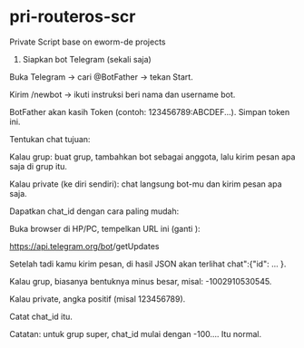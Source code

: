 # pri-routeros-scr
Private Script base on eworm-de projects

1) Siapkan bot Telegram (sekali saja)

Buka Telegram → cari @BotFather → tekan Start.

Kirim /newbot → ikuti instruksi beri nama dan username bot.

BotFather akan kasih Token (contoh: 123456789:ABCDEF...). Simpan token ini.

Tentukan chat tujuan:

Kalau grup: buat grup, tambahkan bot sebagai anggota, lalu kirim pesan apa saja di grup itu.

Kalau private (ke diri sendiri): chat langsung bot-mu dan kirim pesan apa saja.

Dapatkan chat_id dengan cara paling mudah:

Buka browser di HP/PC, tempelkan URL ini (ganti <TOKEN>):

https://api.telegram.org/bot<TOKEN>/getUpdates


Setelah tadi kamu kirim pesan, di hasil JSON akan terlihat chat":{"id": ... }.

Kalau grup, biasanya bentuknya minus besar, misal: -1002910530545.

Kalau private, angka positif (misal 123456789).

Catat chat_id itu.

Catatan: untuk grup super, chat_id mulai dengan -100.... Itu normal.